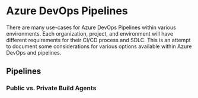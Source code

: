 # Azure DevOps Pipelines

There are many use-cases for Azure DevOps Pipelines within various environments. Each organization, project, and environment will have different requirements for their CI/CD process and SDLC. This is an attempt to document some considerations for various options available within Azure DevOps and pipelines.

## Pipelines

### Public vs. Private Build Agents